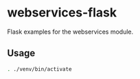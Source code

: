 # webservices-flask

Flask examples for the webservices module.

## Usage

```bash
. ./venv/bin/activate
```
